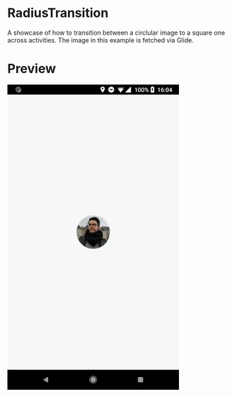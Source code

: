 # RadiusTransition

A showcase of how to transition between a circlular image to a square one across activities. The image in this example is fetched via Glide.

# Preview

![Transition from circle to square](https://github.com/alexstyl/RadiusTransition/blob/master/art/transition_to_square.gif?raw=true)
